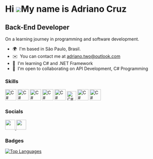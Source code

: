 Hi ![](https://user-images.githubusercontent.com/18350557/176309783-0785949b-9127-417c-8b55-ab5a4333674e.gif)My name is Adriano Cruz
====================================================================================================================================

Back-End Developer
------------------

On a learning journey in programming and software development.

* 🌍  I'm based in São Paulo, Brasil.
* ✉️  You can contact me at [adriano.two@outlook.com](mailto:adriano.two@outlook.com)
* 🧠  I'm learning C# and .NET Framework
* 🤝  I'm open to collaborating on API Development, C# Programming

### Skills


<p align="left">
<a href="https://docs.microsoft.com/en-us/dotnet/csharp/" target="_blank" rel="noreferrer"><img src="https://raw.githubusercontent.com/danielcranney/readme-generator/main/public/icons/skills/csharp-colored.svg" width="36" height="36" alt="C#" /></a>
<a href="https://cdn.jsdelivr.net/gh/devicons/devicon@latest/devicon.min.css" target="_blank" rel="noreferrer"><img src="https://cdn.jsdelivr.net/gh/devicons/devicon@latest/icons/microsoftsqlserver/microsoftsqlserver-original.svg" width="36" height="36" alt="C#" /></a>
<a href="https://cdn.jsdelivr.net/gh/devicons/devicon@latest/devicon.min.css" target="_blank" rel="noreferrer"><img src="https://cdn.jsdelivr.net/gh/devicons/devicon@latest/icons/dotnetcore/dotnetcore-original.svg" width="36" height="36" alt="C#" /></a>   
<a href="https://cdn.jsdelivr.net/gh/devicons/devicon@latest/devicon.min.css" target="_blank" rel="noreferrer"/><img src="https://cdn.jsdelivr.net/gh/devicons/devicon@latest/icons/html5/html5-original-wordmark.svg" width="36" height="36" alt="C#" /></a>
<a href="https://cdn.jsdelivr.net/gh/devicons/devicon@latest/devicon.min.css" target="_blank" rel="noreferrer"/><img src="https://cdn.jsdelivr.net/gh/devicons/devicon@latest/icons/css3/css3-original-wordmark.svg" width="36" height="36" alt="C#" /></a>
<a href="https://cdn.jsdelivr.net/gh/devicons/devicon@latest/devicon.min.css" target="_blank" rel="noreferrer"/><img src="https://cdn.jsdelivr.net/gh/devicons/devicon@latest/icons/visualstudio/visualstudio-original.svg"  width="30" height="30" alt="C#" /></a>
<a href="https://cdn.jsdelivr.net/gh/devicons/devicon@latest/devicon.min.css" target="_blank" rel="noreferrer"/><img src="https://cdn.jsdelivr.net/gh/devicons/devicon@latest/icons/docker/docker-plain-wordmark.svg" width="36" height="36" alt="C#" /></a>
<a href="https://cdn.jsdelivr.net/gh/devicons/devicon@latest/devicon.min.css" target="_blank" rel="noreferrer"/><img src="https://cdn.jsdelivr.net/gh/devicons/devicon@latest/icons/mongodb/mongodb-original.svg" width="36" height="36" alt="C#" /></a>
</p>


### Socials

<p align="left"> <a href="https://www.github.com/AdrianoCruz99" target="_blank" rel="noreferrer"> <picture> <source media="(prefers-color-scheme: dark)" srcset="https://raw.githubusercontent.com/danielcranney/readme-generator/main/public/icons/socials/github-dark.svg" /> <source media="(prefers-color-scheme: light)" srcset="https://raw.githubusercontent.com/danielcranney/readme-generator/main/public/icons/socials/github.svg" /> <img src="https://raw.githubusercontent.com/danielcranney/readme-generator/main/public/icons/socials/github.svg" width="32" height="32" /> </picture> </a> <a href="https://www.linkedin.com/in/adriano-cruz--" target="_blank" rel="noreferrer"> <picture> <source media="(prefers-color-scheme: dark)" srcset="https://raw.githubusercontent.com/danielcranney/readme-generator/main/public/icons/socials/linkedin-dark.svg" /> <source media="(prefers-color-scheme: light)" srcset="https://raw.githubusercontent.com/danielcranney/readme-generator/main/public/icons/socials/linkedin.svg" /> <img src="https://raw.githubusercontent.com/danielcranney/readme-generator/main/public/icons/socials/linkedin.svg" width="32" height="32" /> </picture> </a></p>

### Badges

<a href="https://github.com/AdrianoCruz99" align="left"><img src="https://github-readme-stats.vercel.app/api/top-langs/?username=AdrianoCruz99&langs_count=10&title_color=0891b2&text_color=ffffff&icon_color=0891b2&bg_color=1c1917&hide_border=true&locale=en&custom_title=Top%20%Languages" alt="Top Languages" /></a>
